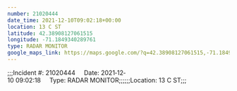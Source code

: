 ```yaml
---
number: 21020444
date_time: 2021-12-10T09:02:18+00:00
location: 13 C ST
latitude: 42.38908127061515
longitude: -71.1849340289761
type: RADAR MONITOR
google_maps_link: https://maps.google.com/?q=42.38908127061515,-71.1849340289761
---
```


;;;Incident #: 21020444     Date: 2021‐12‐10 09:02:18     Type: RADAR MONITOR;;;;;;Location: 13 C ST;;;
